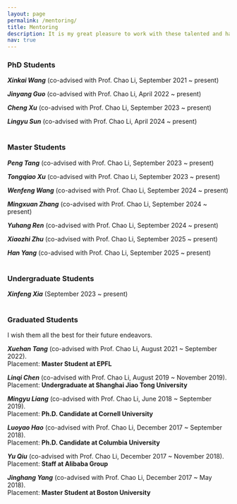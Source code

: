 ```yaml
---
layout: page
permalink: /mentoring/
title: Mentoring
description: It is my great pleasure to work with these talented and hard-working students!
nav: true
---
```

<!-- 
1. Publications
2. Tools
3. Awrads
 -->

### PhD Students

***Xinkai Wang*** (co-advised with Prof. Chao Li, September 2021 ~ present)

***Jinyang Guo*** (co-advised with Prof. Chao Li, April 2022 ~ present)

***Cheng Xu*** (co-advised with Prof. Chao Li, September 2023 ~ present)

***Lingyu Sun*** (co-advised with Prof. Chao Li, April 2024 ~ present)
 <br>
 <br>
 
### Master Students
***Peng Tang*** (co-advised with Prof. Chao Li, September 2023 ~ present) 

***Tongqiao Xu*** (co-advised with Prof. Chao Li, September 2023 ~ present) 

***Wenfeng Wang*** (co-advised with Prof. Chao Li, September 2024 ~ present) 

***Mingxuan Zhang*** (co-advised with Prof. Chao Li, September 2024 ~ present) 

***Yuhang Ren*** (co-advised with Prof. Chao Li, September 2024 ~ present) 

***Xiaozhi Zhu*** (co-advised with Prof. Chao Li, September 2025 ~ present) 

***Han Yang*** (co-advised with Prof. Chao Li, September 2025 ~ present) 
 <br>
 <br>


### Undergraduate Students
***Xinfeng Xia*** (September 2023 ~ present) 
 <br>
 <br>

### Graduated Students
I wish them all the best for their future endeavors.

***Xuehan Tang*** (co-advised with Prof. Chao Li, August 2021 ~ September 2022).<br>Placement: **Master Student at EPFL**

***Linqi Chen*** (co-advised with Prof. Chao Li, August 2019 ~ November 2019). <br>Placement: **Undergraduate at Shanghai Jiao Tong University** 

***Mingyu Liang*** (co-advised with Prof. Chao Li, June 2018 ~ September 2019). <br>Placement: **Ph.D. Candidate at Cornell University**

***Luoyao Hao*** (co-advised with Prof. Chao Li, December 2017 ~ September 2018). <br>Placement: **Ph.D. Candidate at Columbia University**

***Yu Qiu*** (co-advised with Prof. Chao Li, December 2017 ~ November 2018). <br>Placement: **Staff at Alibaba Group**

***Jinghang Yang*** (co-advised with Prof. Chao Li, December 2017 ~ May 2018). <br>Placement: **Master Student at Boston University** 
